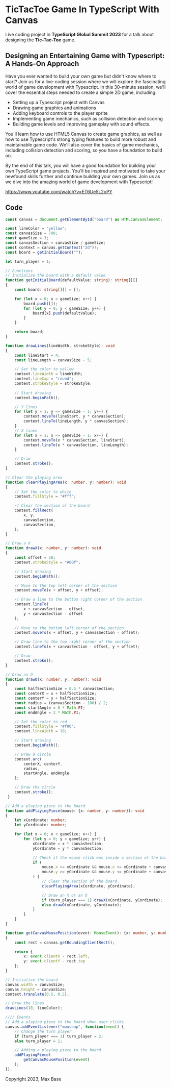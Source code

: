 # TicTacToe Game In TypeScript With Canvas

Live coding project in **TypeScript Global Summit 2023** for a talk about designing the **Tic-Tac-Toe** game.

## Designing an Entertaining Game with Typescript: A Hands-On Approach

Have you ever wanted to build your own game but didn't know where to start? Join us for a live-coding session where we will explore the fascinating world of game development with Typescript. In this 30-minute session, we'll cover the essential steps needed to create a simple 2D game, including:

- Setting up a Typescript project with Canvas
- Drawing game graphics and animations
- Adding keyboard controls to the player sprite
- Implementing game mechanics, such as collision detection and scoring
- Building game levels and improving gameplay with sound effects.

You'll learn how to use HTML5 Canvas to create game graphics, as well as how to use Typescript's strong typing features to build more robust and maintainable game code. We'll also cover the basics of game mechanics, including collision detection and scoring, so you have a foundation to build on.

By the end of this talk, you will have a good foundation for building your own TypeScript game projects. You'll be inspired and motivated to take your newfound skills further and continue building your own games. Join us as we dive into the amazing world of game development with Typescript!

https://www.youtube.com/watch?v=ET6Ue5L2oPY

## Code

```typescript
const canvas = document.getElementById("board") as HTMLCanvasElement;

const lineColor = "yellow";
const canvasSize = 700;
const gameSize = 3;
const canvasSection = canvasSize / gameSize;
const context = canvas.getContext("2d")!;
const board = getInitialBoard("");

let turn_player = 1;

// Functions
// Initialize the board with a default value
function getInitialBoard(defaultValue: string): string[][]
{
    const board: string[][] = [];

    for (let x = 0; x < gameSize; x++) {
        board.push([]);
        for (let y = 0; y < gameSize; y++) {
            board[x].push(defaultValue);
        }
    }

    return board;
}

function drawLines(lineWidth, strokeStyle): void
{
    const lineStart = 4;
    const lineLength = canvasSize - 5;

    // Set the color to yellow
    context.lineWidth = lineWidth;
    context.lineCap = "round";
    context.strokeStyle = strokeStyle;
    
    // Start drawing
    context.beginPath();

    // Y lines
    for (let y = 1; y <= gameSize - 1; y++) {
        context.moveTo(lineStart, y * canvasSection);
        context.lineTo(lineLength, y * canvasSection);
    }
    // X lines
    for (let x = 1; x <= gameSize - 1; x++) {
        context.moveTo(x * canvasSection, lineStart);
        context.lineTo(x * canvasSection, lineLength);
    }

    // Draw
    context.stroke();
}

// Clear the playing area
function clearPlayingArea(x: number, y: number): void
{
    // Set the color to white
    context.fillStyle = "#fff";

    // Clear the section of the board
    context.fillRect(
        x, y,
        canvasSection,
        canvasSection,
    );
}

// Draw a X
function drawX(x: number, y: number): void
{
    const offset = 50;
    context.strokeStyle = "#00f";

    // Start drawing
    context.beginPath();

    // Move to the top left corner of the section
    context.moveTo(x + offset, y + offset);

    // Draw a line to the bottom right corner of the section
    context.lineTo(
        x + canvasSection - offset,
        y + canvasSection - offset
    );
    
    // Move to the bottom left corner of the section
    context.moveTo(x + offset, y + canvasSection - offset);

    // Draw line to the top right corner of the section
    context.lineTo(x + canvasSection - offset, y + offset);

    // Draw
    context.stroke();
}

// Draw an O
function drawO(x: number, y: number): void
{
    const halfSectionSize = 0.5 * canvasSection;
    const centerX = x + halfSectionSize;
    const centerY = y + halfSectionSize;
    const radius = (canvasSection - 100) / 2;
    const startAngle = 0 * Math.PI;
    const endAngle = 2 * Math.PI;

    // Set the color to red
    context.fillStyle = "#f00";
    context.lineWidth = 10;

    // Start drawing
    context.beginPath();

    // Draw a circle
    context.arc(
        centerX, centerY,
        radius,
        startAngle, endAngle
    );

    // Draw the circle
    context.stroke();
 }

// Add a playing piece to the board
function addPlayingPiece(mouse: {x: number, y: number}): void
{
    let xCordinate: number;
    let yCordinate: number;

    for (let x = 0; x < gameSize; x++) {
        for (let y = 0; y < gameSize; y++) {
            xCordinate = x * canvasSection;
            yCordinate = y * canvasSection;

            // Check if the mouse click was inside a section of the board
            if (
                mouse.x >= xCordinate && mouse.x <= xCordinate + canvasSection &&
                mouse.y >= yCordinate && mouse.y <= yCordinate + canvasSection
            ) {
                // Clear the section of the board
                clearPlayingArea(xCordinate, yCordinate);

                // Draw an X or an O
                if (turn_player === 1) drawX(xCordinate, yCordinate);
                else drawO(xCordinate, yCordinate);
            }
        }
    }
}

function getCanvasMousePosition(event: MouseEvent): {x: number, y: number}
{
    const rect = canvas.getBoundingClientRect();

    return {
        x: event.clientX - rect.left,
        y: event.clientY - rect.top
    };
}

// Initialize the board
canvas.width = canvasSize;
canvas.height = canvasSize;
context.translate(0.5, 0.5);

// Draw the lines
drawLines(10, lineColor);

//// Events
// Add a playing piece to the board when user clicks
canvas.addEventListener("mouseup", function(event) {
    // Change the turn player
    if (turn_player === 1) turn_player = 2;
    else turn_player = 1;

    // Adding a playing piece to the board
    addPlayingPiece(
        getCanvasMousePosition(event)
    );
});
```

Copyright 2023, Max Base
